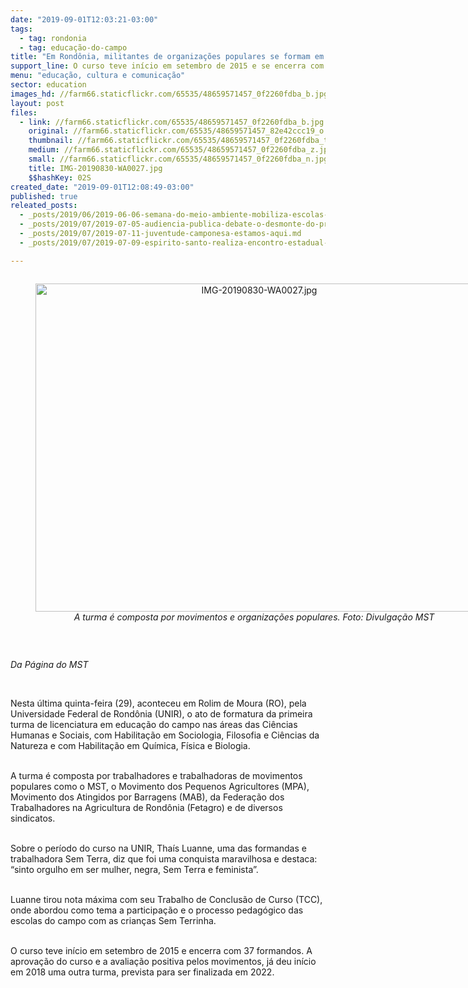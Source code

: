 ```yaml
---
date: "2019-09-01T12:03:21-03:00"
tags:
  - tag: rondonia
  - tag: educação-do-campo
title: "Em Rondônia, militantes de organizações populares se formam em Educação do Campo"
support_line: O curso teve início em setembro de 2015 e se encerra com 37 formandos
menu: "educação, cultura e comunicação"
sector: education
images_hd: //farm66.staticflickr.com/65535/48659571457_0f2260fdba_b.jpg
layout: post
files:
  - link: //farm66.staticflickr.com/65535/48659571457_0f2260fdba_b.jpg
    original: //farm66.staticflickr.com/65535/48659571457_82e42ccc19_o.jpg
    thumbnail: //farm66.staticflickr.com/65535/48659571457_0f2260fdba_t.jpg
    medium: //farm66.staticflickr.com/65535/48659571457_0f2260fdba_z.jpg
    small: //farm66.staticflickr.com/65535/48659571457_0f2260fdba_n.jpg
    title: IMG-20190830-WA0027.jpg
    $$hashKey: 02S
created_date: "2019-09-01T12:08:49-03:00"
published: true
releated_posts:
  - _posts/2019/06/2019-06-06-semana-do-meio-ambiente-mobiliza-escolas-em-rondonia.md
  - _posts/2019/07/2019-07-05-audiencia-publica-debate-o-desmonte-do-pronera.md
  - _posts/2019/07/2019-07-11-juventude-camponesa-estamos-aqui.md
  - _posts/2019/07/2019-07-09-espirito-santo-realiza-encontro-estadual-de-educadores-e-educadoras-da-reforma-agraria.md

---
```

<div style="text-align:center">
<figure class="image" style="display:inline-block"><img alt="IMG-20190830-WA0027.jpg" height="525" src="//farm66.staticflickr.com/65535/48659571457_0f2260fdba_b.jpg" width="700" />
<figcaption><em>A turma &eacute; composta por movimentos e organiza&ccedil;&otilde;es populares. Foto: Divulga&ccedil;&atilde;o MST</em></figcaption>
</figure>
</div>

<p>&nbsp;</p>

<p><em>Da P&aacute;gina do MST</em></p>

<p>&nbsp;</p>

<p>Nesta &uacute;ltima quinta-feira (29), aconteceu em Rolim de Moura (RO), pela Universidade Federal de Rond&ocirc;nia (UNIR), o ato de formatura da primeira turma de licenciatura em educa&ccedil;&atilde;o do campo nas &aacute;reas das Ci&ecirc;ncias Humanas e Sociais, com Habilita&ccedil;&atilde;o em Sociologia, Filosofia e Ci&ecirc;ncias da Natureza e com Habilita&ccedil;&atilde;o em Qu&iacute;mica, F&iacute;sica e Biologia.</p>

<p><br />
A turma &eacute; composta por trabalhadores e trabalhadoras de movimentos populares como o MST, o Movimento dos Pequenos Agricultores (MPA), Movimento dos Atingidos por Barragens (MAB), da Federa&ccedil;&atilde;o dos Trabalhadores na Agricultura de Rond&ocirc;nia (Fetagro) e de diversos sindicatos.&nbsp;</p>

<p><br />
Sobre o per&iacute;odo do curso na UNIR, Tha&iacute;s Luanne, uma das formandas e trabalhadora Sem Terra, diz que foi uma conquista maravilhosa e destaca: &ldquo;sinto orgulho em ser mulher, negra, Sem Terra e feminista&rdquo;.</p>

<p><br />
Luanne tirou nota m&aacute;xima com seu Trabalho de Conclus&atilde;o de Curso (TCC), onde abordou como tema a participa&ccedil;&atilde;o e o processo pedag&oacute;gico das escolas do campo com as crian&ccedil;as Sem Terrinha.&nbsp;</p>

<p><br />
O curso teve in&iacute;cio em setembro de 2015 e encerra com 37 formandos. A aprova&ccedil;&atilde;o do curso e a avalia&ccedil;&atilde;o positiva pelos movimentos, j&aacute; deu in&iacute;cio em 2018 uma outra turma, prevista para ser finalizada em 2022.</p>

<p>&nbsp;</p>
